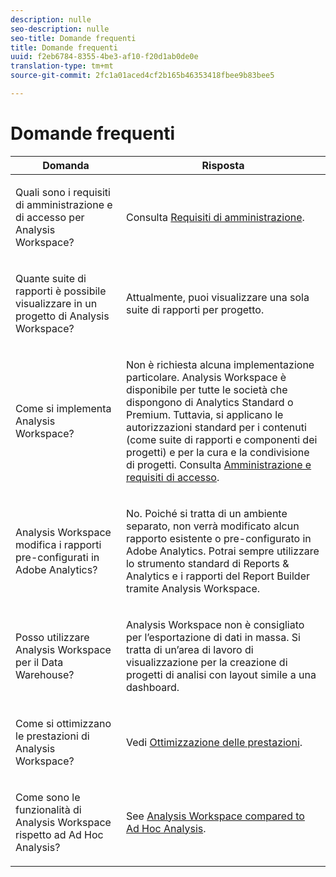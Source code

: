 ```yaml
---
description: nulle
seo-description: nulle
seo-title: Domande frequenti
title: Domande frequenti
uuid: f2eb6784-8355-4be3-af10-f20d1ab0de0e
translation-type: tm+mt
source-git-commit: 2fc1a01aced4cf2b165b46353418fbee9b83bee5

---
```



# Domande frequenti

<table id="table_BC4237EC03FF42579CC736498D6654F9"> 
 <thead> 
  <tr> 
   <th colname="col1" class="entry"> Domanda </th> 
   <th colname="col2" class="entry"> Risposta </th> 
  </tr> 
 </thead>
 <tbody> 
  <tr> 
   <td colname="col1"> <p>Quali sono i requisiti di amministrazione e di accesso per Analysis Workspace? </p> </td> 
   <td colname="col2"> <p>Consulta  <a href="/help/analyze/analysis-workspace/frequently-asked-questions-analysis-workspace.md"  > Requisiti di amministrazione</a>. </p> </td> 
  </tr> 
  <tr> 
   <td colname="col1"> <p>Quante suite di rapporti è possibile visualizzare in un progetto di Analysis Workspace? </p> </td> 
   <td colname="col2"> <p>Attualmente, puoi visualizzare una sola suite di rapporti per progetto. </p> </td> 
  </tr> 
  <tr> 
   <td colname="col1"> <p>Come si implementa Analysis Workspace? </p> </td> 
   <td colname="col2"> <p>Non è richiesta alcuna implementazione particolare. Analysis Workspace è disponibile per tutte le società che dispongono di Analytics Standard o Premium. Tuttavia, si applicano le autorizzazioni standard per i contenuti (come suite di rapporti e componenti dei progetti) e per la cura e la condivisione di progetti. Consulta <a href="/help/analyze/analysis-workspace/frequently-asked-questions-analysis-workspace.md#section_FD3737DE452F4F6CA181F13FF3DC668F"  >Amministrazione e requisiti di accesso</a>. </p> </td> 
  </tr> 
  <tr> 
   <td colname="col1"> <p>Analysis Workspace modifica i rapporti pre-configurati in Adobe Analytics? </p> </td> 
   <td colname="col2"> <p>No. Poiché si tratta di un ambiente separato, non verrà modificato alcun rapporto esistente o pre-configurato in Adobe Analytics. Potrai sempre utilizzare lo strumento standard di Reports &amp; Analytics e i rapporti del Report Builder tramite Analysis Workspace. </p> </td> 
  </tr> 
  <tr> 
   <td colname="col1"> <p>Posso utilizzare Analysis Workspace per il Data Warehouse? </p> </td> 
   <td colname="col2"> <p>Analysis Workspace non è consigliato per l’esportazione di dati in massa. Si tratta di un’area di lavoro di visualizzazione per la creazione di progetti di analisi con layout simile a una dashboard. </p> </td> 
  </tr>
  <tr> 
   <td colname="col1"> <p>Come si ottimizzano le prestazioni di Analysis Workspace? </p> </td> 
   <td colname="col2"> <p>Vedi <a href="/help/analyze/analysis-workspace/optimizing-performance.md"  >Ottimizzazione delle prestazioni</a>. </p> </td> 
  </tr> 
  <tr> 
   <td colname="col1"> <p>Come sono le funzionalità di Analysis Workspace rispetto ad Ad Hoc Analysis? </p> </td> 
   <td colname="col2"> <p>See <a href="/help/analyze/analysis-workspace/adhocanalysis-vs-analysisworkspace.md"  > Analysis Workspace compared to Ad Hoc Analysis</a>. </p> </td> 
  </tr> 
 </tbody> 
</table>

